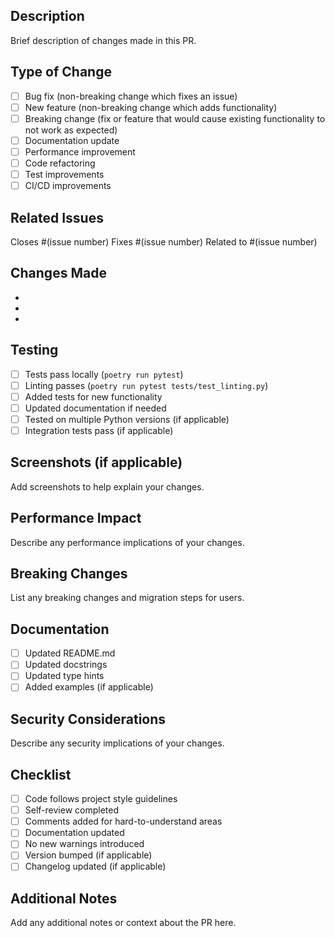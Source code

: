 ## Description
Brief description of changes made in this PR.

## Type of Change
- [ ] Bug fix (non-breaking change which fixes an issue)
- [ ] New feature (non-breaking change which adds functionality)
- [ ] Breaking change (fix or feature that would cause existing functionality to not work as expected)
- [ ] Documentation update
- [ ] Performance improvement
- [ ] Code refactoring
- [ ] Test improvements
- [ ] CI/CD improvements

## Related Issues
Closes #(issue number)
Fixes #(issue number)
Related to #(issue number)

## Changes Made
- 
- 
- 

## Testing
- [ ] Tests pass locally (`poetry run pytest`)
- [ ] Linting passes (`poetry run pytest tests/test_linting.py`)
- [ ] Added tests for new functionality
- [ ] Updated documentation if needed
- [ ] Tested on multiple Python versions (if applicable)
- [ ] Integration tests pass (if applicable)

## Screenshots (if applicable)
Add screenshots to help explain your changes.

## Performance Impact
Describe any performance implications of your changes.

## Breaking Changes
List any breaking changes and migration steps for users.

## Documentation
- [ ] Updated README.md
- [ ] Updated docstrings
- [ ] Updated type hints
- [ ] Added examples (if applicable)

## Security Considerations
Describe any security implications of your changes.

## Checklist
- [ ] Code follows project style guidelines
- [ ] Self-review completed
- [ ] Comments added for hard-to-understand areas
- [ ] Documentation updated
- [ ] No new warnings introduced
- [ ] Version bumped (if applicable)
- [ ] Changelog updated (if applicable)

## Additional Notes
Add any additional notes or context about the PR here.
